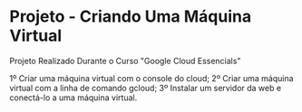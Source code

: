 # Projeto - Criando Uma Máquina Virtual
 Projeto Realizado Durante o Curso "Google Cloud Essencials"

1º Criar uma máquina virtual com o console do cloud;
2º Criar uma máquina virtual com a linha de comando gcloud;
3º Instalar um servidor da web e conectá-lo a uma máquina virtual.